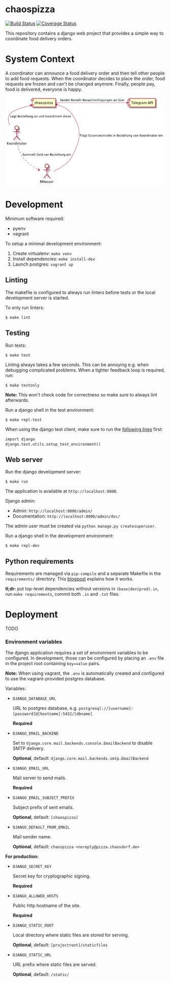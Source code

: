 # chaospizza

[![Build Status](https://travis-ci.org/chaosdorf/chaospizza.svg?branch=master)][travis]
[![Coverage Status](https://coveralls.io/repos/github/chaosdorf/chaospizza/badge.svg?branch=master)][coveralls]

[travis]: https://travis-ci.org/chaosdorf/chaospizza
[coveralls]: https://coveralls.io/github/chaosdorf/chaospizza?branch=master

This repository contains a django web project that provides a simple way to
coordinate food delivery orders. 


# System Context

A coordinator can announce a food delivery order and then tell other people to
add food requests.  When the coordinator decides to place the order, food
requests are frozen and can't be changed anymore. Finally, people pay, food is
delivered, everyone is happy.  

![System Context Diagram](docs/system-context.png "System Context Diagram")


# Development

Minimum software required:  
 
- pyenv
- vagrant

To setup a minimal development environment:  

1. Create virtualenv: `make venv` 
2. Install dependencies: `make install-dev`
3. Launch postgres: `vagrant up`

## Linting

The makefile is configured to always run linters before tests or the local development server is started.  
 
To only run linters:  

    $ make lint

## Testing

Run tests:  

    $ make test

Linting always takes a few seconds.  This can be annoying e.g. when debugging complicated problems.  When a tighter
feedback loop is required, run:

    $ make testonly

**Note:** This won't check code for correctness so make sure to always lint afterwards.  

Run a django shell in the test environment:  

    $ make repl-test

When using the django test client, make sure to run the [following lines][dj-test-client] first:

    import django
    django.test.utils.setup_test_environment()

[dj-test-client]: https://docs.djangoproject.com/en/1.11/intro/tutorial05/#the-django-test-client

## Web server 

Run the django development server:    

    $ make run

The application is available at `http://localhost:8000`.  

Django admin:  

- Admin: `http://localhost:8000/admin/`
- Documentation: `http://localhost:8000/admin/doc/` 

The admin user must be created via `python manage.py createsuperuser`.    

Run a django shell in the development environment:  

    $ make repl-dev

## Python requirements

Requirements are managed via `pip-compile` and a separate Makefile in the `requirements/` directory.  This
[blogpost][pip-compile-workflow] explains how it works.  

**tl;dr:** put top-level dependencies without versions in `(base|dev|prod).in`, run `make requirements`, commit both
`.in` and `.txt` files.  

[pip-compile-workflow]: http://jamescooke.info/a-successful-pip-tools-workflow-for-managing-python-package-requirements.html


# Deployment

TODO

### Environment variables

The django application requires a set of environment variables to be configured.  In development, those can be
configured by placing an `.env` file in the project root containing `key=value` pairs.  

**Note:** When using vagrant, the `.env` is automatically created and configured to use the vagrant-provided postgres
database.   

Variables:

- `DJANGO_DATABASE_URL`

    URL to postgres database, e.g. `postgresql://[username]:[password]@[hostname]:5432/[dbname]`
    
    **Required**

- `DJANGO_EMAIL_BACKEND`

    Set to `django.core.mail.backends.console.EmailBackend` to disable SMTP delivery.
    
    **Optional**, default: `django.core.mail.backends.smtp.EmailBackend`

- `DJANGO_EMAIL_URL`

    Mail server to send mails.
    
    **Required**

- `DJANGO_EMAIL_SUBJECT_PREFIX`

    Subject prefix of sent emails.
    
    **Optional**, default: `[chaospizza]`

- `DJANGO_DEFAULT_FROM_EMAIL`

    Mail sender name.
    
    **Optional**, default: `chaospizza <noreply@pizza.chaosdorf.de>`

**For production:**

- `DJANGO_SECRET_KEY`

    Secret key for cryptographic signing.
    
    **Required**

- `DJANGO_ALLOWED_HOSTS`

    Public http hostname of the site.
    
    **Required**

- `DJANGO_STATIC_ROOT`

    Local directory where static files are stored for serving.
     
    **Optional**, default: `[projectroot]/staticfiles`

- `DJANGO_STATIC_URL`

    URL prefix where static files are served.
    
    **Optional**, default: `/static/`
